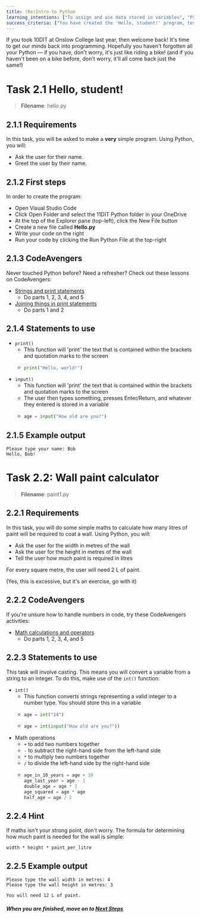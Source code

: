 ```yaml
---
title: (Re)Intro to Python
learning_intentions: ["To assign and use data stored in variables", "Printing text and getting user input", "Converting strings to numbers and back"]
success_criteria: ["You have created the 'Hello, student!' program, tested it, and shown your teacher that it works", "You have created the basic wall calculator program"]
---
```


If you took 10DIT at Onslow College last year, then welcome back! It's time to get our minds back into programming. Hopefully you haven't forgotten all your Python — if you have, don't worry, it's just like riding a bike! (and if you haven't been on a bike before, don't worry, it'll all come back just the same!)

# Task 2.1 Hello, student!

> **Filename**: hello.py

## 2.1.1 Requirements

In this task, you will be asked to make a **very** simple program. Using Python, you will:
-   Ask the user for their name.
-   Greet the user by their name.

## 2.1.2 First steps

In order to create the program:
- Open Visual Studio Code
- Click Open Folder and select the 11DIT Python folder in your OneDrive
- At the top of the Explorer pane (top-left), click the New File button
- Create a new file called **Hello.py**
- Write your code on the right
- Run your code by clicking the Run Python File at the top-right

## 2.1.3 CodeAvengers

Never touched Python before? Need a refresher? Check out these lessons on CodeAvengers:

- [Strings and print statements](https://learn.codeavengers.com/python/11#1.1)
  - Do parts 1, 2, 3, 4, and 5
- [Joining things in print statements](https://learn.codeavengers.com/python/11#3.1)
  - Do parts 1 and 2

## 2.1.4 Statements to use

- ``print()``
  - This function will 'print' the text that is contained within the brackets and quotation marks to the screen
  - ```python
    print("Hello, world!")
    ```
- ``input()``
  - This function will 'print' the text that is contained within the brackets and quotation marks to the screen
  - The user then types something, presses Enter/Return, and whatever they entered is stored in a variable
  - ```python
    age = input("How old are you?")
    ```

## 2.1.5 Example output

```
Please type your name: Bob
Hello, Bob!
```

# Task 2.2: Wall paint calculator

> **Filename**: paint1.py

## 2.2.1 Requirements

In this task, you will do some simple maths to calculate how many litres of paint will be required to coat a wall. Using Python, you will:

-   Ask the user for the width in metres of the wall
-   Ask the user for the height in metres of the wall
-   Tell the user how much paint is required in litres

For every square metre, the user will need 2 L of paint.

(Yes, this is excessive, but it's an exercise, go with it)

## 2.2.2 CodeAvengers

If you're unsure how to handle numbers in code, try these CodeAvengers activities:

- [Math calculations and operators](https://learn.codeavengers.com/python/11#2.1)
  - Do parts 1, 2, 3, 4, and 5
## 2.2.3 Statements to use

This task will involve casting. This means you will convert a variable from a string to an integer. To do this, make use of the ``int()`` function:

- ``int()``
  - This function converts strings representing a valid integer to a number type. You should store this in a variable
  - ```python
    age = int("14")
    ```
  - ```python
    age = int(input("How old are you?"))
    ```
- Math operations
  - ``+`` to add two numbers together
  - ``-`` to subtract the right-hand side from the left-hand side
  - ``*`` to multiply two numbers together
  - ``/`` to divide the left-hand side by the right-hand side
  - ```python
    age_in_10_years = age + 10
    age_last_year = age - 1
    double_age = age * 2
    age_squared = age * age
    half_age = age / 2
    ```

## 2.2.4 Hint

If maths isn't your strong point, don't worry. The formula for determining how much paint is needed for the wall is simple:
```
width * height * paint_per_litre
```

## 2.2.5 Example output

```
Please type the wall width in metres: 4
Please type the wall height in metres: 3

You will need 12 L of paint.
```

##### When you are finished, move on to [Next Steps](next-steps.md)